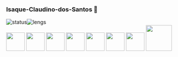 ### Isaque-Claudino-dos-Santos 👋

<!--
**Isaque-Claudino-dos-Santos/Isaque-Claudino-dos-Santos** is a ✨ _special_ ✨ repository because its `README.md` (this file) appears on your GitHub profile.

Here are some ideas to get you started:

- 🔭 I’m currently working on ...
- 🌱 I’m currently learning ...
- 👯 I’m looking to collaborate on ...
- 🤔 I’m looking for help with ...
- 💬 Ask me about ...
- 📫 How to reach me: ...
- 😄 Pronouns: ...
- ⚡ Fun fact: ...
-->


<div style="display: flex">
 <img src="https://github-readme-stats.vercel.app/api?username=Isaque-Claudino-dos-Santos&show_icons=true" alt="status" >
 <img src="https://github-readme-stats.vercel.app/api/top-langs/?username=Isaque-Claudino-dos-Santos&layout=compact" alt="lengs">
</div>

<div>
 <img src="https://cdn.jsdelivr.net/gh/devicons/devicon/icons/html5/html5-original.svg" width="50"/>
 
 <img src="https://cdn.jsdelivr.net/gh/devicons/devicon/icons/css3/css3-original.svg" width="50" />
 
 <img src="https://cdn.jsdelivr.net/gh/devicons/devicon/icons/javascript/javascript-original.svg" width="50"/>
 <img src="https://cdn.jsdelivr.net/gh/devicons/devicon/icons/mysql/mysql-original.svg" width="50"/>
 <img src="https://cdn.jsdelivr.net/gh/devicons/devicon/icons/linux/linux-original.svg" width="50"/>
 <img src="https://cdn.jsdelivr.net/gh/devicons/devicon/icons/react/react-original.svg" width="50"/>
 <img src="https://cdn.jsdelivr.net/gh/devicons/devicon/icons/vscode/vscode-original.svg" width="50"/>
 <img src="https://c.tenor.com/eT65efTNamoAAAAi/bonfire-darksouls.gif" width="70">
</div>
 
